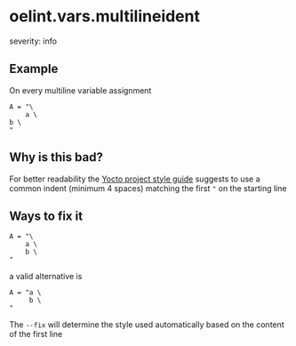 # oelint.vars.multilineident

severity: info

## Example

On every multiline variable assignment

```
A = "\
    a \
b \
"
```

## Why is this bad?

For better readability the [Yocto project style guide](https://docs.yoctoproject.org/contributor-guide/recipe-style-guide.html#variable-formatting)
suggests to use a common indent (minimum 4 spaces) matching the first ``"`` on the starting line

## Ways to fix it

```
A = "\
    a \
    b \
"
```

a valid alternative is

```
A = "a \
     b \
"
```

The `--fix` will determine the style used automatically based on the content of the first line
